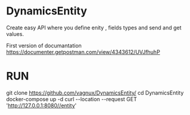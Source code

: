 # DynamicsEntity

Create easy API where you define enity , fields types and send and get values.

First version of documantation 
https://documenter.getpostman.com/view/4343612/UVJfhuhP



# RUN 

git clone https://github.com/vagnux/DynamicsEntity/
cd DynamicsEntity
docker-compose up -d 
curl --location --request GET 'http://127.0.0.1:8080//entity'

